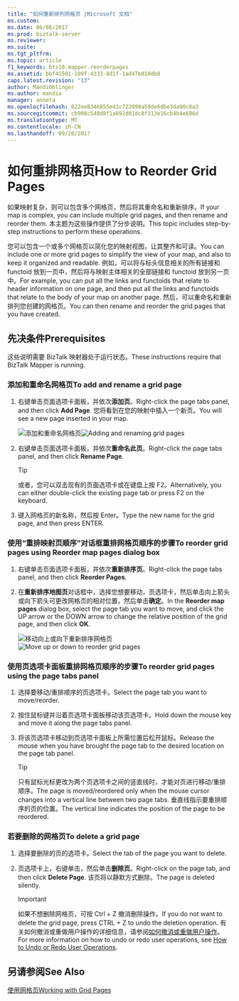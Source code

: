 ```yaml
---
title: "如何重新排列网格页 |Microsoft 文档"
ms.custom: 
ms.date: 06/08/2017
ms.prod: biztalk-server
ms.reviewer: 
ms.suite: 
ms.tgt_pltfrm: 
ms.topic: article
f1_keywords: bts10.mapper.reorderpages
ms.assetid: bbf45501-109f-4333-8d1f-1ad47b010db0
caps.latest.revision: "13"
author: MandiOhlinger
ms.author: mandia
manager: anneta
ms.openlocfilehash: 622ee8346855e41c722898a59de6dbe3da90c8a3
ms.sourcegitcommit: cb908c540d8f1a692d01dc8f313e16cb4b4e696d
ms.translationtype: MT
ms.contentlocale: zh-CN
ms.lasthandoff: 09/20/2017
---
```

# <a name="how-to-reorder-grid-pages"></a><span data-ttu-id="b33e3-102">如何重排网格页</span><span class="sxs-lookup"><span data-stu-id="b33e3-102">How to Reorder Grid Pages</span></span>
<span data-ttu-id="b33e3-103">如果映射复杂，则可以包含多个网格页，然后将其重命名和重新排序。</span><span class="sxs-lookup"><span data-stu-id="b33e3-103">If your map is complex, you can include multiple grid pages, and then rename and reorder them.</span></span> <span data-ttu-id="b33e3-104">本主题为这些操作提供了分步说明。</span><span class="sxs-lookup"><span data-stu-id="b33e3-104">This topic includes step-by-step instructions to perform these operations.</span></span>  
  
 <span data-ttu-id="b33e3-105">您可以包含一个或多个网格页以简化您的映射视图，让其整齐和可读。</span><span class="sxs-lookup"><span data-stu-id="b33e3-105">You can include one or more grid pages to simplify the view of your map, and also to keep it organized and readable.</span></span> <span data-ttu-id="b33e3-106">例如，可以将与标头信息相关的所有链接和 functoid 放到一页中，然后将与映射主体相关的全部链接和 functoid 放到另一页中。</span><span class="sxs-lookup"><span data-stu-id="b33e3-106">For example, you can put all the links and functoids that relate to header information on one page, and then put all the links and functoids that relate to the body of your map on another page.</span></span> <span data-ttu-id="b33e3-107">然后，可以重命名和重新排列您创建的网格页。</span><span class="sxs-lookup"><span data-stu-id="b33e3-107">You can then rename and reorder the grid pages that you have created.</span></span>  
  
## <a name="prerequisites"></a><span data-ttu-id="b33e3-108">先决条件</span><span class="sxs-lookup"><span data-stu-id="b33e3-108">Prerequisites</span></span>  
 <span data-ttu-id="b33e3-109">这些说明需要 BizTalk 映射器处于运行状态。</span><span class="sxs-lookup"><span data-stu-id="b33e3-109">These instructions require that BizTalk Mapper is running.</span></span>  
  
### <a name="to-add-and-rename-a-grid-page"></a><span data-ttu-id="b33e3-110">添加和重命名网格页</span><span class="sxs-lookup"><span data-stu-id="b33e3-110">To add and rename a grid page</span></span>  
  
1.  <span data-ttu-id="b33e3-111">右键单击页面选项卡面板，并依次**添加页**。</span><span class="sxs-lookup"><span data-stu-id="b33e3-111">Right-click the page tabs panel, and then click **Add Page**.</span></span> <span data-ttu-id="b33e3-112">您将看到在您的映射中插入一个新页。</span><span class="sxs-lookup"><span data-stu-id="b33e3-112">You will see a new page inserted in your map.</span></span>  
  
     <span data-ttu-id="b33e3-113">![添加和重命名网格页](../core/media/adding-and-renaming-grid-page.gif "Adding_and_renaming_grid_page")</span><span class="sxs-lookup"><span data-stu-id="b33e3-113">![Adding and renaming grid pages](../core/media/adding-and-renaming-grid-page.gif "Adding_and_renaming_grid_page")</span></span>  
  
2.  <span data-ttu-id="b33e3-114">右键单击页面选项卡面板，并依次**重命名此页**。</span><span class="sxs-lookup"><span data-stu-id="b33e3-114">Right-click the page tabs panel, and then click **Rename Page**.</span></span>  
  
    > [!TIP]
    >  <span data-ttu-id="b33e3-115">或者，您可以双击现有的页面选项卡或在键盘上按 F2。</span><span class="sxs-lookup"><span data-stu-id="b33e3-115">Alternatively, you can either double-click the existing page tab or press F2 on the keyboard.</span></span>  
  
3.  <span data-ttu-id="b33e3-116">键入网格页的新名称，然后按 Enter。</span><span class="sxs-lookup"><span data-stu-id="b33e3-116">Type the new name for the grid page, and then press ENTER.</span></span>  
  
### <a name="to-reorder-grid-pages-using-reorder-map-pages-dialog-box"></a><span data-ttu-id="b33e3-117">使用“重排映射页顺序”对话框重排网格页顺序的步骤</span><span class="sxs-lookup"><span data-stu-id="b33e3-117">To reorder grid pages using Reorder map pages dialog box</span></span>  
  
1.  <span data-ttu-id="b33e3-118">右键单击页面选项卡面板，并依次**重新排序页**。</span><span class="sxs-lookup"><span data-stu-id="b33e3-118">Right-click the page tabs panel, and then click **Reorder Pages**.</span></span>  
  
2.  <span data-ttu-id="b33e3-119">在**重新排序地图页**对话框中，选择您想要移动，页选项卡，然后单击向上箭头或向下箭头可更改网格页的相对位置，然后单击**确定**。</span><span class="sxs-lookup"><span data-stu-id="b33e3-119">In the **Reorder map pages** dialog box, select the page tab you want to move, and click the UP arrow or the DOWN arrow to change the relative position of the grid page, and then click **OK**.</span></span>  
  
     <span data-ttu-id="b33e3-120">![移动向上或向下重新排序网格页](../core/media/reorder-map-pages.gif "Reorder_map_pages")</span><span class="sxs-lookup"><span data-stu-id="b33e3-120">![Move up or down to reorder grid pages](../core/media/reorder-map-pages.gif "Reorder_map_pages")</span></span>  
  
### <a name="to-reorder-grid-pages-using-the-page-tabs-panel"></a><span data-ttu-id="b33e3-121">使用页选项卡面板重排网格页顺序的步骤</span><span class="sxs-lookup"><span data-stu-id="b33e3-121">To reorder grid pages using the page tabs panel</span></span>  
  
1.  <span data-ttu-id="b33e3-122">选择要移动/重排顺序的页选项卡。</span><span class="sxs-lookup"><span data-stu-id="b33e3-122">Select the page tab you want to move/reorder.</span></span>  
  
2.  <span data-ttu-id="b33e3-123">按住鼠标键并沿着页选项卡面板移动该页选项卡。</span><span class="sxs-lookup"><span data-stu-id="b33e3-123">Hold down the mouse key and move it along the page tabs panel.</span></span>  
  
3.  <span data-ttu-id="b33e3-124">将该页选项卡移动到页选项卡面板上所需位置后松开鼠标。</span><span class="sxs-lookup"><span data-stu-id="b33e3-124">Release the mouse when you have brought the page tab to the desired location on the page tab panel.</span></span>  
  
    > [!TIP]
    >  <span data-ttu-id="b33e3-125">只有鼠标光标更改为两个页选项卡之间的竖直线时，才能对页进行移动/重排顺序。</span><span class="sxs-lookup"><span data-stu-id="b33e3-125">The page is moved/reordered only when the mouse cursor changes into a vertical line between two page tabs.</span></span> <span data-ttu-id="b33e3-126">垂直线指示要重排顺序的页的位置。</span><span class="sxs-lookup"><span data-stu-id="b33e3-126">The vertical line indicates the position of the page to be reordered.</span></span>  
  
### <a name="to-delete-a-grid-page"></a><span data-ttu-id="b33e3-127">若要删除的网格页</span><span class="sxs-lookup"><span data-stu-id="b33e3-127">To delete a grid page</span></span>  
  
1.  <span data-ttu-id="b33e3-128">选择要删除的页的选项卡。</span><span class="sxs-lookup"><span data-stu-id="b33e3-128">Select the tab of the page you want to delete.</span></span>  
  
2.  <span data-ttu-id="b33e3-129">页选项卡上，右键单击，然后单击**删除页**。</span><span class="sxs-lookup"><span data-stu-id="b33e3-129">Right-click on the page tab, and then click **Delete Page**.</span></span> <span data-ttu-id="b33e3-130">该页将以静默方式删除。</span><span class="sxs-lookup"><span data-stu-id="b33e3-130">The page is deleted silently.</span></span>  
  
    > [!IMPORTANT]
    >  <span data-ttu-id="b33e3-131">如果不想删除网格页，可按 Ctrl + Z 撤消删除操作。</span><span class="sxs-lookup"><span data-stu-id="b33e3-131">If you do not want to delete the grid page, press CTRL + Z to undo the deletion operation.</span></span> <span data-ttu-id="b33e3-132">有关如何撤消或重做用户操作的详细信息，请参阅[如何撤消或重做用户操作](../core/how-to-undo-or-redo-user-operations.md)。</span><span class="sxs-lookup"><span data-stu-id="b33e3-132">For more information on how to undo or redo user operations, see [How to Undo or Redo User Operations](../core/how-to-undo-or-redo-user-operations.md).</span></span>  
  
## <a name="see-also"></a><span data-ttu-id="b33e3-133">另请参阅</span><span class="sxs-lookup"><span data-stu-id="b33e3-133">See Also</span></span>  
 [<span data-ttu-id="b33e3-134">使用网格页</span><span class="sxs-lookup"><span data-stu-id="b33e3-134">Working with Grid Pages</span></span>](../core/working-with-grid-pages.md)